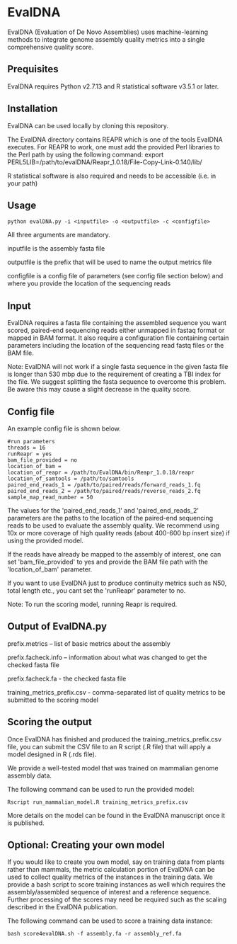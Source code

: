 # EvalDNA

EvalDNA (Evaluation of De Novo Assemblies) uses machine-learning methods to integrate genome assembly quality metrics into a single comprehensive quality score.

Prequisites
----------
EvalDNA requires Python v2.7.13 and R statistical software v3.5.1 or later. 

Installation
----------
EvalDNA can be used locally by cloning this repository. 

The EvalDNA directory contains REAPR which is one of the tools EvalDNA executes. For REAPR to work, one must add the provided Perl libraries to the Perl path by using  the following command:
	export PERL5LIB=/path/to/evalDNA/Reapr_1.0.18/File-Copy-Link-0.140/lib/

R statistical software is also required and needs to be accessible (i.e.  in  your  path)

Usage
----------
	python evalDNA.py -i <inputfile> -o <outputfile> -c <configfile>

All three arguments are mandatory.  

inputfile is the assembly fasta file

outputfile is the prefix that will be used to name the output metrics file

configfile is a config file of parameters (see config file section below) and where you provide the location of the sequencing reads



Input
----------

EvalDNA requires a fasta file containing the assembled sequence you want scored, paired-end sequencing reads either unmapped in fastaq format or mapped in BAM format. It also require a configuration file containing certain parameters including the location of the sequencing read fastq files or the BAM file.

Note: EvalDNA will not work if a single fasta sequence in the given fasta file is longer than 530 mbp due to the requirement of creating a TBI index for the file. We suggest splitting the fasta sequence to overcome this problem. Be aware this may cause a slight decrease in the quality score.



Config file
----------
An example config file is shown below.

	#run parameters
	threads = 16
	runReapr = yes
	bam_file_provided = no
	location_of_bam =
	location_of_reapr = /path/to/EvalDNA/bin/Reapr_1.0.18/reapr
	location_of_samtools = /path/to/samtools
	paired_end_reads_1 = /path/to/paired/reads/forward_reads_1.fq
	paired_end_reads_2 = /path/to/paired/reads/reverse_reads_2.fq
	sample_map_read_number = 50

The values for the 'paired_end_reads_1' and 'paired_end_reads_2' parameters are the paths to the location of the paired-end sequencing reads to be used to evaluate the assembly quality. We recommend using 10x or more coverage of high quality reads (about 400-600 bp insert size) if using the provided model.

If the reads have already be mapped to the assembly of interest, one can set 'bam_file_provided' to yes and provide the BAM file path with the 'location_of_bam' parameter.

If you want to use EvalDNA just to produce continuity metrics such as N50, total length etc., you cant set the 'runReapr' parameter to no. 

Note: To run the scoring model, running Reapr is required.

Output of EvalDNA.py
----------

prefix.metrics – list of basic metrics about the assembly

prefix.facheck.info – information about what was changed to get the checked fasta file

prefix.facheck.fa - the checked fasta file

training_metrics_prefix.csv - comma-separated list of quality metrics to be submitted to the scoring model


Scoring the output
----------
Once EvalDNA has finished and produced the training_metrics_prefix.csv file, you can submit the CSV file to an R script (.R file) that will apply a model designed in R (.rds file). 

We provide a well-tested model that was trained on mammalian genome assembly data. 

The following command can be used to run the provided model:

	Rscript run_mammalian_model.R training_metrics_prefix.csv
	
More details on the model can be found in the EvalDNA manuscript once it is published.



Optional: Creating your own model
----------

If you would like to create you own model, say on training data from plants rather than mammals, the metric calculation portion of EvalDNA can be used to collect quality metrics of the instances in the training data. We provide a bash script to score training instances as well which requires the assembly/assembled sequence of interest and a reference sequence. Further processing of the scores may need be required such as the scaling described in the EvalDNA publication.

The following command can be used to score a training data instance:

	bash score4evalDNA.sh -f assembly.fa -r assembly_ref.fa



